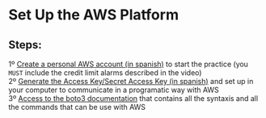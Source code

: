 # Set Up the AWS Platform

## Steps:

1º [Create a personal AWS account (in spanish)](https://www.youtube.com/watch?v=8AUWxW14lhk&t=4s) to start the practice (you `MUST` include the credit limit alarms described in the video)<br/>
2º [Generate the Access Key/Secret Access Key (in spanish)](https://www.youtube.com/watch?v=_zMCdUndHy0&t=239s) and set up in your computer to communicate in a programatic way with AWS <br/>
3º [Access to the boto3 documentation](https://boto3.amazonaws.com/v1/documentation/api/latest/index.html) that contains all the syntaxis and all the commands that can be use with AWS <br/>
